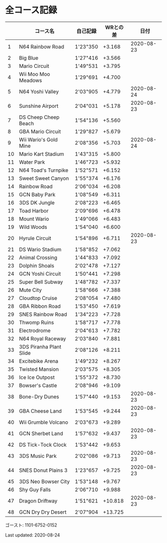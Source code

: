 # 全コース記録

||コース名|自己記録|WRとの差|日付
|--|--|--|--|--|
|1|N64 Rainbow Road|1'23"350|+3.168|2020-08-23|
|2|Big Blue|1'27"416|+3.566||
|3|Mario Circuit|1'49"531|+3.795||
|4|Wii Moo Moo Meadows|1'29"691|+4.700||
|5|N64 Yoshi Valley|2'03"905|+4.779|2020-08-24|
|6|Sunshine Airport|2'04"031|+5.178|2020-08-23|
|7|DS Cheep Cheep Beach|1'54"136|+5.560||
|8|GBA Mario Circuit|1'29"827|+5.679||
|9|Wii Wario's Gold Mine|2'08"356|+5.703|2020-08-24|
|10|Mario Kart Stadium|1'43"315|+5.800||
|11|Water Park|1'46"723|+5.932||
|12|N64 Toad's Turnpike|1'52"571|+6.152||
|13|Sweet Sweet Canyon|1'55"374|+6.176||
|14|Rainbow Road|2'06"034|+6.208||
|15|GCN Baby Park|1'08"549|+6.311||
|16|3DS DK Jungle|2'08"223|+6.465||
|17|Toad Harbor|2'09"696|+6.478||
|18|Mount Wario|1'49"066|+6.483||
|19|Wild Woods|1'54"040|+6.600||
|20|Hyrule Circuit|1'54"896|+6.711|2020-08-23|
|21|DS Wario Stadium|1'58"852|+7.062||
|22|Animal Crossing|1'44"833|+7.092||
|23|Dolphin Shoals|2'02"478|+7.127||
|24|GCN Yoshi Circuit|1'50"441|+7.298||
|25|Super Bell Subway|1'48"782|+7.337||
|26|Mute City|1'58"666|+7.388||
|27|Cloudtop Cruise|2'08"054|+7.480||
|28|GBA Ribbon Road|1'53"450|+7.619||
|29|SNES Rainbow Road|1'34"223|+7.728||
|30|Thwomp Ruins|1'58"717|+7.778||
|31|Electrodrome|2'04"613|+7.782||
|32|N64 Royal Raceway|2'03"840|+7.881||
|33|3DS Piranha Plant Slide|2'08"126|+8.211||
|34|Excitebike Arena|1'49"232|+8.267||
|35|Twisted Mansion|2'03"575|+8.305||
|36|Ice Ice Outpost|1'55"372|+8.730||
|37|Bowser's Castle|2'08"946|+9.109||
|38|Bone-Dry Dunes|1'57"440|+9.153|2020-08-23|
|39|GBA Cheese Land|1'53"545|+9.244|2020-08-23|
|40|Wii Grumble Volcano|2'03"673|+9.289||
|41|GCN Sherbet Land|1'57"632|+9.437|2020-08-23|
|42|DS Tick-Tock Clock|1'53"442|+9.653||
|43|3DS Music Park|2'02"086|+9.713|2020-08-23|
|44|SNES Donut Plains 3|1'23"657|+9.725|2020-08-23|
|45|3DS Neo Bowser City|1'53"148|+9.767||
|46|Shy Guy Falls|2'06"710|+9.988||
|47|Dragon Driftway|1'51"621|+10.818|2020-08-23|
|48|GCN Dry Dry Desert|2'07"904|+13.725||

ゴースト: 1101-6752-0152

Last updated: 2020-08-24
